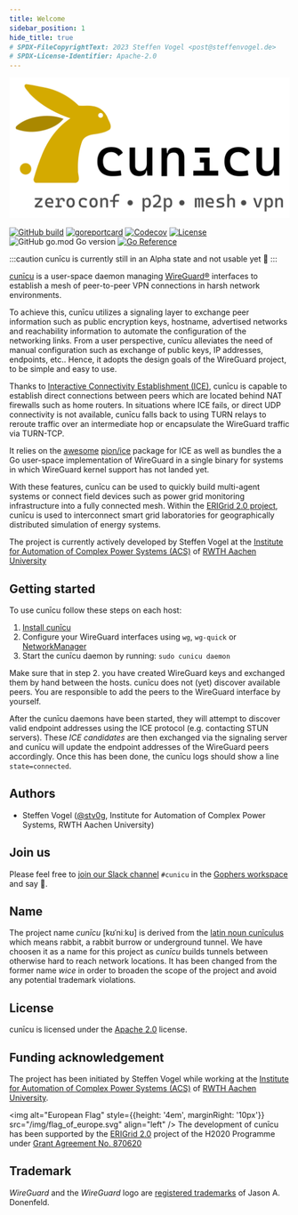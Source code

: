 ```yaml
---
title: Welcome
sidebar_position: 1
hide_title: true
# SPDX-FileCopyrightText: 2023 Steffen Vogel <post@steffenvogel.de>
# SPDX-License-Identifier: Apache-2.0
---
```


<p align="center" >
    <img style={{width: '60%'}} src="/img/cunicu_logo.svg" alt="cunīcu logo" />

[![GitHub build](https://img.shields.io/github/actions/workflow/status/cunicu/cunicu/build.yaml?style=flat-square)](https://github.com/cunicu/cunicu/actions)
[![goreportcard](https://goreportcard.com/badge/github.com/cunicu/cunicu?style=flat-square)](https://goreportcard.com/report/github.com/cunicu/cunicu)
[![Codecov](https://img.shields.io/codecov/c/github/cunicu/cunicu?token=WWQ6SR16LA&style=flat-square)](https://app.codecov.io/gh/cunicu/cunicu)
[![License](https://img.shields.io/github/license/cunicu/cunicu?style=flat-square)](https://github.com/cunicu/cunicu/blob/main/LICENSE)
![GitHub go.mod Go version](https://img.shields.io/github/go-mod/go-version/cunicu/cunicu?style=flat-square)
[![Go Reference](https://pkg.go.dev/badge/github.com/cunicu/cunicu.svg)](https://pkg.go.dev/github.com/cunicu/cunicu)
</p>

:::caution cunīcu is currently still in an Alpha state and not usable yet 🚧
:::

[cunīcu][cunicu] is a user-space daemon managing [WireGuard®][wireguard] interfaces to establish a mesh of peer-to-peer VPN connections in harsh network environments.

To achieve this, cunīcu utilizes a signaling layer to exchange peer information such as public encryption keys, hostname, advertised networks and reachability information to automate the configuration of the networking links.
From a user perspective, cunīcu alleviates the need of manual configuration such as exchange of public keys, IP addresses, endpoints, etc..
Hence, it adopts the design goals of the WireGuard project, to be simple and easy to use.

Thanks to [Interactive Connectivity Establishment (ICE)](https://en.wikipedia.org/wiki/Interactive_Connectivity_Establishment), cunīcu is capable to establish direct connections between peers which are located behind NAT firewalls such as home routers.
In situations where ICE fails, or direct UDP connectivity is not available, cunīcu falls back to using TURN relays to reroute traffic over an intermediate hop or encapsulate the WireGuard traffic via TURN-TCP.

It relies on the [awesome](https://github.com/pion/awesome-pion) [pion/ice][pion-ice] package for ICE as well as bundles the a Go user-space implementation of WireGuard in a single binary for systems in which WireGuard kernel support has not landed yet.

With these features, cunīcu can be used to quickly build multi-agent systems or connect field devices such as power grid monitoring infrastructure into a fully connected mesh.
Within the [ERIGrid 2.0 project][erigrid], cunīcu is used to interconnect smart grid laboratories for geographically distributed simulation of energy systems.

The project is currently actively developed by Steffen Vogel at the [Institute for Automation of Complex Power Systems (ACS)](https://www.acs.eonerc.rwth-aachen.de) of [RWTH Aachen University](https://www.rwth-aachen.de)

## Getting started

To use cunīcu follow these steps on each host:

1.  [Install cunīcu](./install.md)
2.  Configure your WireGuard interfaces using `wg`, `wg-quick` or [NetworkManager](https://blogs.gnome.org/thaller/2019/03/15/wireguard-in-networkmanager/)
3.  Start the cunīcu daemon by running: `sudo cunicu daemon`

Make sure that in step 2. you have created WireGuard keys and exchanged them by hand between the hosts.
cunīcu does not (yet) discover available peers. You are responsible to add the peers to the WireGuard interface by yourself.

After the cunīcu daemons have been started, they will attempt to discover valid endpoint addresses using the ICE protocol (e.g. contacting STUN servers).
These _ICE candidates_ are then exchanged via the signaling server and cunīcu will update the endpoint addresses of the WireGuard peers accordingly.
Once this has been done, the cunīcu logs should show a line `state=connected`.

## Authors

-   Steffen Vogel ([@stv0g](https://github.com/stv0g), Institute for Automation of Complex Power Systems, RWTH Aachen University)

## Join us

Please feel free to [join our Slack channel](https://join.slack.com/t/gophers/shared_invite/zt-1447h1rgj-s9W5BcyRzBxUwNAZJUKmaQ) `#cunicu` in the [Gophers workspace](https://gophers.slack.com/) and say 👋.

## Name

The project name _cunīcu_ \[kʊˈniːkʊ\] is derived from the [latin noun cunīculus](https://en.wiktionary.org/wiki/cuniculus#Latin) which means rabbit, a rabbit burrow or underground tunnel. We have choosen it as a name for this project as _cunīcu_ builds tunnels between otherwise hard to reach network locations.
It has been changed from the former name _wice_ in order to broaden the scope of the project and avoid any potential trademark violations. 

## License

cunīcu is licensed under the [Apache 2.0](https://github.com/cunicu/cunicu/blob/main/LICENSE) license.

## Funding acknowledgement

The project has been initiated by Steffen Vogel while working at the [Institute for Automation of Complex Power Systems (ACS)](https://www.acs.eonerc.rwth-aachen.de) of [RWTH Aachen University](https://www.rwth-aachen.de).

<img alt="European Flag" style={{height: '4em', marginRight: '10px'}} src="/img/flag_of_europe.svg" align="left" /> The development of cunīcu has been supported by the <a href="https://erigrid2.eu">ERIGrid 2.0</a> project of the H2020 Programme under <a href="https://cordis.europa.eu/project/id/870620">Grant Agreement No. 870620</a>

## Trademark

_WireGuard_ and the _WireGuard_ logo are [registered trademarks](https://www.wireguard.com/trademark-policy/) of Jason A. Donenfeld.

[wireguard]: https://wireguard.com

[pion-ice]: https://github.com/pion/ice

[cunicu]: https://github.com/cunicu/cunicu

[erigrid]: https://erigrid2.eu
